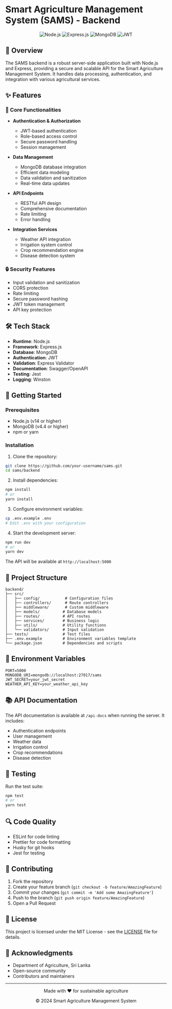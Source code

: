 # Smart Agriculture Management System (SAMS) - Backend

<div align="center">
  <img src="https://img.shields.io/badge/Node.js-339933?style=for-the-badge&logo=nodedotjs&logoColor=white" alt="Node.js" />
  <img src="https://img.shields.io/badge/Express.js-000000?style=for-the-badge&logo=express&logoColor=white" alt="Express.js" />
  <img src="https://img.shields.io/badge/MongoDB-4EA94B?style=for-the-badge&logo=mongodb&logoColor=white" alt="MongoDB" />
  <img src="https://img.shields.io/badge/JWT-000000?style=for-the-badge&logo=JSON%20web%20tokens&logoColor=white" alt="JWT" />
</div>

## 🌱 Overview

The SAMS backend is a robust server-side application built with Node.js and Express, providing a secure and scalable API for the Smart Agriculture Management System. It handles data processing, authentication, and integration with various agricultural services.

## ✨ Features

### 🚀 Core Functionalities
- **Authentication & Authorization**
  - JWT-based authentication
  - Role-based access control
  - Secure password handling
  - Session management

- **Data Management**
  - MongoDB database integration
  - Efficient data modeling
  - Data validation and sanitization
  - Real-time data updates

- **API Endpoints**
  - RESTful API design
  - Comprehensive documentation
  - Rate limiting
  - Error handling

- **Integration Services**
  - Weather API integration
  - Irrigation system control
  - Crop recommendation engine
  - Disease detection system

### 🔒 Security Features
- Input validation and sanitization
- CORS protection
- Rate limiting
- Secure password hashing
- JWT token management
- API key protection

## 🛠️ Tech Stack

- **Runtime**: Node.js
- **Framework**: Express.js
- **Database**: MongoDB
- **Authentication**: JWT
- **Validation**: Express Validator
- **Documentation**: Swagger/OpenAPI
- **Testing**: Jest
- **Logging**: Winston

## 🚀 Getting Started

### Prerequisites
- Node.js (v14 or higher)
- MongoDB (v4.4 or higher)
- npm or yarn

### Installation

1. Clone the repository:
```bash
git clone https://github.com/your-username/sams.git
cd sams/backend
```

2. Install dependencies:
```bash
npm install
# or
yarn install
```

3. Configure environment variables:
```bash
cp .env.example .env
# Edit .env with your configuration
```

4. Start the development server:
```bash
npm run dev
# or
yarn dev
```

The API will be available at `http://localhost:5000`

## 📁 Project Structure

```
backend/
├── src/
│   ├── config/           # Configuration files
│   ├── controllers/      # Route controllers
│   ├── middleware/       # Custom middleware
│   ├── models/          # Database models
│   ├── routes/          # API routes
│   ├── services/        # Business logic
│   ├── utils/           # Utility functions
│   └── validators/      # Input validation
├── tests/               # Test files
├── .env.example         # Environment variables template
└── package.json         # Dependencies and scripts
```

## 🔑 Environment Variables

```env
PORT=5000
MONGODB_URI=mongodb://localhost:27017/sams
JWT_SECRET=your_jwt_secret
WEATHER_API_KEY=your_weather_api_key
```

## 📚 API Documentation

The API documentation is available at `/api-docs` when running the server. It includes:
- Authentication endpoints
- User management
- Weather data
- Irrigation control
- Crop recommendations
- Disease detection

## 🧪 Testing

Run the test suite:
```bash
npm test
# or
yarn test
```

## 🔍 Code Quality

- ESLint for code linting
- Prettier for code formatting
- Husky for git hooks
- Jest for testing

## 🤝 Contributing

1. Fork the repository
2. Create your feature branch (`git checkout -b feature/AmazingFeature`)
3. Commit your changes (`git commit -m 'Add some AmazingFeature'`)
4. Push to the branch (`git push origin feature/AmazingFeature`)
5. Open a Pull Request

## 📝 License

This project is licensed under the MIT License - see the [LICENSE](LICENSE) file for details.

## 🙏 Acknowledgments

- Department of Agriculture, Sri Lanka
- Open-source community
- Contributors and maintainers

---

<div align="center">
  <p>Made with ❤️ for sustainable agriculture</p>
  <p>© 2024 Smart Agriculture Management System</p>
</div> 